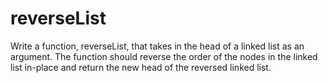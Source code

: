 # reverseList

Write a function, reverseList, that takes in the head of a linked list as an argument. The function should reverse the order of the nodes in the linked list in-place and return the new head of the reversed linked list.
